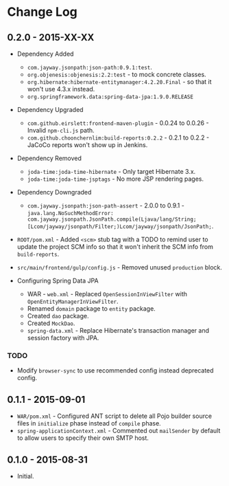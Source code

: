 # Change Log

## 0.2.0 - 2015-XX-XX

* Dependency Added
    * `com.jayway.jsonpath:json-path:0.9.1:test`.
    * `org.objenesis:objenesis:2.2:test` - to mock concrete classes.
    * `org.hibernate:hibernate-entitymanager:4.2.20.Final` - so that it won't use 4.3.x instead.
    * `org.springframework.data:spring-data-jpa:1.9.0.RELEASE`
    
* Dependency Upgraded
    * `com.github.eirslett:frontend-maven-plugin` - 0.0.24 to 0.0.26 - Invalid `npm-cli.js` path.
    * `com.github.choonchernlim:build-reports:0.2.2` - 0.2.1 to 0.2.2 - JaCoCo reports won't show up in Jenkins.
    
* Dependency Removed
    * `joda-time:joda-time-hibernate` - Only target Hibernate 3.x.
    * `joda-time:joda-time-jsptags` - No more JSP rendering pages.

* Dependency Downgraded 
    * `com.jayway.jsonpath:json-path-assert` - 2.0.0 to 0.9.1 - `java.lang.NoSuchMethodError: com.jayway.jsonpath.JsonPath.compile(Ljava/lang/String;[Lcom/jayway/jsonpath/Filter;)Lcom/jayway/jsonpath/JsonPath;`.

* `ROOT/pom.xml` - Added `<scm>` stub tag with a TODO to remind user to update the project SCM info so that it won't inherit the SCM info from `build-reports`.
* `src/main/frontend/gulp/config.js` - Removed unused `production` block.

* Configuring Spring Data JPA
    * WAR - `web.xml` - Replaced `OpenSessionInViewFilter` with `OpenEntityManagerInViewFilter`.
    * Renamed `domain` package to `entity` package.
    * Created `dao` package.
    * Created `MockDao`.
    * `spring-data.xml` - Replace Hibernate's transaction manager and session factory with JPA.

### TODO
* Modify `browser-sync` to use recommended config instead deprecated config.

## 0.1.1 - 2015-09-01

* `WAR/pom.xml` - Configured ANT script to delete all Pojo builder source files in `initialize` phase instead of `compile` phase.
* `spring-applicationContext.xml` - Commented out `mailSender` by default to allow users to specify their own SMTP host.

## 0.1.0 - 2015-08-31

* Initial.
